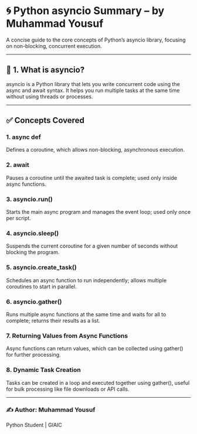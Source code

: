 # 🌀 Python asyncio Summary – by Muhammad Yousuf

A concise guide to the core concepts of Python’s asyncio library, focusing on non-blocking, concurrent execution.

---
## 🌟 1. What is asyncio?
asyncio is a Python library that lets you write concurrent code using the async and await syntax. It helps you run multiple tasks at the same time without using threads or processes.

---
## ✅ Concepts Covered

### 1. async def
Defines a coroutine, which allows non-blocking, asynchronous execution.

### 2. await
Pauses a coroutine until the awaited task is complete; used only inside async functions.

### 3. asyncio.run()
Starts the main async program and manages the event loop; used only once per script.

### 4. asyncio.sleep()
Suspends the current coroutine for a given number of seconds without blocking the program.

### 5. asyncio.create_task()
Schedules an async function to run independently; allows multiple coroutines to start in parallel.

### 6. asyncio.gather()
Runs multiple async functions at the same time and waits for all to complete; returns their results as a list.

### 7. Returning Values from Async Functions
Async functions can return values, which can be collected using gather() for further processing.

### 8. Dynamic Task Creation
Tasks can be created in a loop and executed together using gather(), useful for bulk processing like file downloads or API calls.

---

### ✍️ Author: Muhammad Yousuf  
Python Student | GIAIC  
